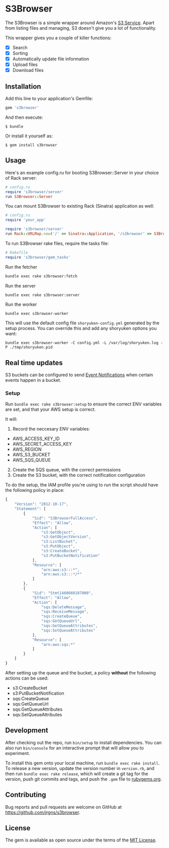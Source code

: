 # S3Browser

The S3Browser is a simple wrapper around Amazon's [S3 Service](https://aws.amazon.com/s3/).
Apart from listing files and managing, S3 doesn't give you a lot of functionality.

This wrapper gives you a couple of killer functions:

* [x] Search
* [x] Sorting
* [x] Automatically update file information
* [x] Upload files
* [x] Download files

## Installation

Add this line to your application's Gemfile:

```ruby
gem 's3browser'
```

And then execute:

    $ bundle

Or install it yourself as:

    $ gem install s3browser

## Usage

Here's an example config.ru for booting S3Browser::Server in your choice of Rack server:

```ruby
# config.ru
require 's3browser/server'
run S3Browser::Server
```

You can mount S3Browser to existing Rack (Sinatra) application as well:

```ruby
# config.ru
require 'your_app'

require 's3browser/server'
run Rack::URLMap.new('/' => Sinatra::Application, '/s3browser' => S3Browser::Server)
```

To run S3Browser rake files, require the tasks file:

```ruby
# Rakefile
require 's3browser/gem_tasks'
```

Run the fetcher

```bash
bundle exec rake s3browser:fetch
```

Run the server

```bash
bundle exec rake s3browser:server
```

Run the worker
```
bundle exec s3browser-worker
```

This will use the default config file `shoryuken-config.yml` generated by the setup process. You can override this and add any shoryuken options you want:

```
bundle exec s3browser-worker -C config.yml -L /var/log/shoryuken.log -P ./tmp/shoryuken.pid 
```

## Real time updates

S3 buckets can be configured to send [Event Notifications](http://docs.aws.amazon.com/AmazonS3/latest/dev/NotificationHowTo.html)
when certain events happen in a bucket.

### Setup

Run `bundle exec rake s3browser:setup` to ensure the correct ENV variables are set, and that your AWS setup is correct.

It will:

1. Record the neccesary ENV variables:
  * AWS_ACCESS_KEY_ID
  * AWS_SECRET_ACCESS_KEY
  * AWS_REGION
  * AWS_S3_BUCKET
  * AWS_SQS_QUEUE
2. Create the SQS queue, with the correct permissions
3. Create the S3 bucket, with the correct notification configuration

To do the setup, the IAM profile you're using to run the script should have the following policy in place:

```javascript
{
    "Version": "2012-10-17",
    "Statement": [
        {
            "Sid": "S3BrowserFullAccess",
            "Effect": "Allow",
            "Action": [
                "s3:GetObject",
                "s3:GetObjectVersion",
                "s3:ListBucket",
                "s3:PutObject",
                "s3:CreateBucket",
                "s3:PutBucketNotification"
            ],
            "Resource": [
                "arn:aws:s3:::*",
                "arn:aws:s3:::*/*"
            ]
        },
        {
            "Sid": "Stmt1460660107000",
            "Effect": "Allow",
            "Action": [
                "sqs:DeleteMessage",
                "sqs:ReceiveMessage",
                "sqs:CreateQueue",
                "sqs:GetQueueUrl",
                "sqs:GetQueueAttributes",
                "sqs:SetQueueAttributes"
            ],
            "Resource": [
                "arn:aws:sqs:*"
            ]
        }
    ]
}
```

After setting up the queue and the bucket, a policy **without** the following actions can be used:

* s3:CreateBucket
* s3:PutBucketNotification
* sqs:CreateQueue
* sqs:GetQueueUrl
* sqs:GetQueueAttributes
* sqs:SetQueueAttributes

## Development

After checking out the repo, run `bin/setup` to install dependencies. You can also run `bin/console` for an interactive prompt that will allow you to experiment.

To install this gem onto your local machine, run `bundle exec rake install`. To release a new version, update the version number in `version.rb`, and then run `bundle exec rake release`, which will create a git tag for the version, push git commits and tags, and push the `.gem` file to [rubygems.org](https://rubygems.org).

## Contributing

Bug reports and pull requests are welcome on GitHub at https://github.com/jrgns/s3browser.


## License

The gem is available as open source under the terms of the [MIT License](http://opensource.org/licenses/MIT).

